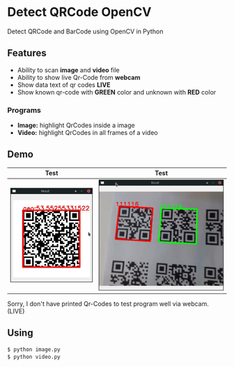 # Detect QRCode OpenCV

Detect QRCode and BarCode using OpenCV in Python

## Features

- Ability to scan **image** and **video** file
- Ability to show live Qr-Code from **webcam**
- Show data text of qr codes **LIVE**
- Show known qr-code with **GREEN** color and unknown with **RED** color

### Programs

- **Image:** highlight QrCodes inside a image
- **Video:** highlight QrCodes in all frames of a video

## Demo

| Test | Test |
| -------------- | -------------- |
| ![](demo1.jpg) | ![](demo3.jpg) |

Sorry, I don't have printed Qr-Codes to test program well via webcam. (LIVE)

## Using

```bash
$ python image.py
$ python video.py
```
